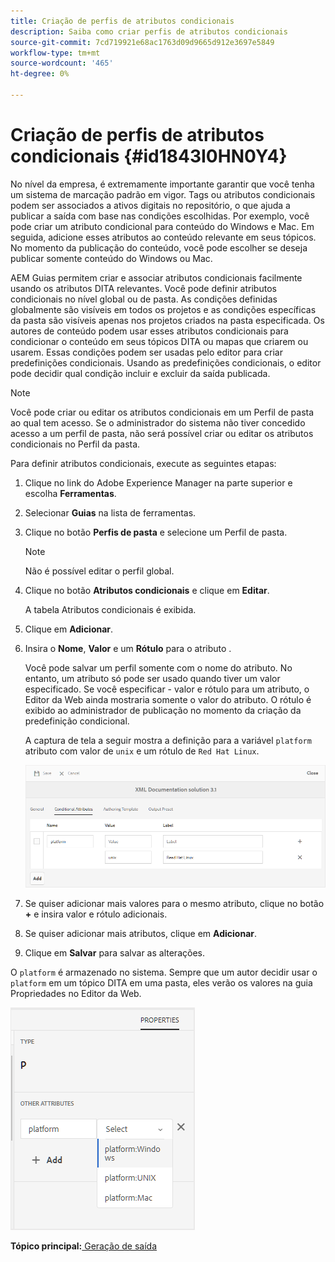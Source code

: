 ```yaml
---
title: Criação de perfis de atributos condicionais
description: Saiba como criar perfis de atributos condicionais
source-git-commit: 7cd719921e68ac1763d09d9665d912e3697e5849
workflow-type: tm+mt
source-wordcount: '465'
ht-degree: 0%

---
```



# Criação de perfis de atributos condicionais {#id1843I0HN0Y4}

No nível da empresa, é extremamente importante garantir que você tenha um sistema de marcação padrão em vigor. Tags ou atributos condicionais podem ser associados a ativos digitais no repositório, o que ajuda a publicar a saída com base nas condições escolhidas. Por exemplo, você pode criar um atributo condicional para conteúdo do Windows e Mac. Em seguida, adicione esses atributos ao conteúdo relevante em seus tópicos. No momento da publicação do conteúdo, você pode escolher se deseja publicar somente conteúdo do Windows ou Mac.

AEM Guias permitem criar e associar atributos condicionais facilmente usando os atributos DITA relevantes. Você pode definir atributos condicionais no nível global ou de pasta. As condições definidas globalmente são visíveis em todos os projetos e as condições específicas da pasta são visíveis apenas nos projetos criados na pasta especificada. Os autores de conteúdo podem usar esses atributos condicionais para condicionar o conteúdo em seus tópicos DITA ou mapas que criarem ou usarem. Essas condições podem ser usadas pelo editor para criar predefinições condicionais. Usando as predefinições condicionais, o editor pode decidir qual condição incluir e excluir da saída publicada.

>[!NOTE]
>
> Você pode criar ou editar os atributos condicionais em um Perfil de pasta ao qual tem acesso. Se o administrador do sistema não tiver concedido acesso a um perfil de pasta, não será possível criar ou editar os atributos condicionais no Perfil da pasta.

Para definir atributos condicionais, execute as seguintes etapas:

1. Clique no link do Adobe Experience Manager na parte superior e escolha **Ferramentas**.

1. Selecionar **Guias** na lista de ferramentas.

1. Clique no botão **Perfis de pasta** e selecione um Perfil de pasta.

   >[!NOTE]
   >
   > Não é possível editar o perfil global.

1. Clique no botão **Atributos condicionais** e clique em **Editar**.

   A tabela Atributos condicionais é exibida.

1. Clique em **Adicionar**.

1. Insira o **Nome**, **Valor** e um **Rótulo** para o atributo .

   Você pode salvar um perfil somente com o nome do atributo. No entanto, um atributo só pode ser usado quando tiver um valor especificado. Se você especificar - valor e rótulo para um atributo, o Editor da Web ainda mostraria somente o valor do atributo. O rótulo é exibido ao administrador de publicação no momento da criação da predefinição condicional.

   A captura de tela a seguir mostra a definição para a variável `platform` atributo com valor de `unix` e um rótulo de `Red Hat Linux`.

   ![](images/add-profile.png)

1. Se quiser adicionar mais valores para o mesmo atributo, clique no botão **+** e insira valor e rótulo adicionais.

1. Se quiser adicionar mais atributos, clique em **Adicionar**.

1. Clique em **Salvar** para salvar as alterações.


O `platform` é armazenado no sistema. Sempre que um autor decidir usar o `platform` em um tópico DITA em uma pasta, eles verão os valores na guia Propriedades no Editor da Web.

![](images/properties-tab.png)

**Tópico principal:**[ Geração de saída](generate-output.md)

